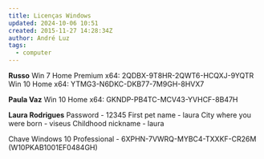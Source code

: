 ```yaml
---
title: Licenças Windows
updated: 2024-10-06 10:51
created: 2015-11-27 14:28:34Z
author: André Luz
tags:
  - computer
---
```


**Russo**
Win 7 Home Premium x64: 2QDBX-9T8HR-2QWT6-HCQXJ-9YQTR
Win 10 Home x64: YTMG3-N6DKC-DKB77-7M9GH-8HVX7

**Paula Vaz**
Win 10 Home x64: GKNDP-PB4TC-MCV43-YVHCF-8B47H

**Laura Rodrigues**
Password - 12345
First pet name - laura
City where you were born - viseus
Childhood nickname - laura

Chave Windows 10 Professional - 6XPHN-7VWRQ-MYBC4-TXXKF-CR26M (W10PKAB1001EF0484GH)